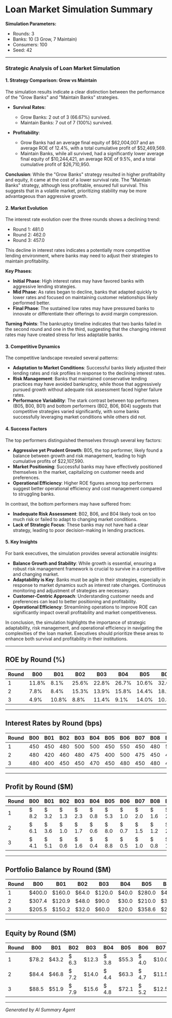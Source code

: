 # Loan Market Simulation Summary

**Simulation Parameters:**
- Rounds: 3
- Banks: 10 (3 Grow, 7 Maintain)
- Consumers: 100
- Seed: 42

---

### Strategic Analysis of Loan Market Simulation

#### 1. Strategy Comparison: Grow vs Maintain
The simulation results indicate a clear distinction between the performance of the "Grow Banks" and "Maintain Banks" strategies. 

- **Survival Rates**: 
  - Grow Banks: 2 out of 3 (66.67%) survived.
  - Maintain Banks: 7 out of 7 (100%) survived.

- **Profitability**:
  - Grow Banks had an average final equity of $62,004,007 and an average ROE of 12.4%, with a total cumulative profit of $52,469,569.
  - Maintain Banks, while all survived, had a significantly lower average final equity of $10,244,421, an average ROE of 9.5%, and a total cumulative profit of $26,710,950.

**Conclusion**: While the "Grow Banks" strategy resulted in higher profitability and equity, it came at the cost of a lower survival rate. The "Maintain Banks" strategy, although less profitable, ensured full survival. This suggests that in a volatile market, prioritizing stability may be more advantageous than aggressive growth.

#### 2. Market Evolution
The interest rate evolution over the three rounds shows a declining trend: 
- Round 1: 481.0
- Round 2: 462.0
- Round 3: 457.0

This decline in interest rates indicates a potentially more competitive lending environment, where banks may need to adjust their strategies to maintain profitability. 

**Key Phases**:
- **Initial Phase**: High interest rates may have favored banks with aggressive lending strategies.
- **Mid Phase**: As rates began to decline, banks that adapted quickly to lower rates and focused on maintaining customer relationships likely performed better.
- **Final Phase**: The sustained low rates may have pressured banks to innovate or differentiate their offerings to avoid margin compression.

**Turning Points**: The bankruptcy timeline indicates that two banks failed in the second round and one in the third, suggesting that the changing interest rates may have created stress for less adaptable banks.

#### 3. Competitive Dynamics
The competitive landscape revealed several patterns:
- **Adaptation to Market Conditions**: Successful banks likely adjusted their lending rates and risk profiles in response to the declining interest rates.
- **Risk Management**: Banks that maintained conservative lending practices may have avoided bankruptcy, while those that aggressively pursued growth without adequate risk assessment faced higher failure rates.
- **Performance Variability**: The stark contrast between top performers (B05, B00, B01) and bottom performers (B02, B06, B04) suggests that competitive strategies varied significantly, with some banks successfully leveraging market conditions while others did not.

#### 4. Success Factors
The top performers distinguished themselves through several key factors:
- **Aggressive yet Prudent Growth**: B05, the top performer, likely found a balance between growth and risk management, leading to high cumulative profits of $22,107,590.
- **Market Positioning**: Successful banks may have effectively positioned themselves in the market, capitalizing on customer needs and preferences.
- **Operational Efficiency**: Higher ROE figures among top performers suggest better operational efficiency and cost management compared to struggling banks.

In contrast, the bottom performers may have suffered from:
- **Inadequate Risk Assessment**: B02, B06, and B04 likely took on too much risk or failed to adapt to changing market conditions.
- **Lack of Strategic Focus**: These banks may not have had a clear strategy, leading to poor decision-making in lending practices.

#### 5. Key Insights
For bank executives, the simulation provides several actionable insights:
- **Balance Growth and Stability**: While growth is essential, ensuring a robust risk management framework is crucial to survive in a competitive and changing market.
- **Adaptability is Key**: Banks must be agile in their strategies, especially in response to market dynamics such as interest rate changes. Continuous monitoring and adjustment of strategies are necessary.
- **Customer-Centric Approach**: Understanding customer needs and preferences can lead to better positioning and profitability.
- **Operational Efficiency**: Streamlining operations to improve ROE can significantly impact overall profitability and market competitiveness.

In conclusion, the simulation highlights the importance of strategic adaptability, risk management, and operational efficiency in navigating the complexities of the loan market. Executives should prioritize these areas to enhance both survival and profitability in their institutions.

---

## ROE by Round (%)

| Round | B00 | B01 | B02 | B03 | B04 | B05 | B06 | B07 | B08 | B09 |
|-------|------|------|------|------|------|------|------|------|------|------|
|     1 | 11.8% | 8.1% | 25.6% | 22.8% | 26.7% | 10.6% | 32.0% | 25.2% | 26.7% | 27.4% |
|     2 | 7.8% | 8.4% | 15.3% | 13.9% | 15.8% | 14.4% | 18.2% | 15.1% | 15.8% | 16.1% |
|     3 | 4.9% | 10.8% | 8.8% | 11.4% | 9.1% | 14.0% | 10.3% | 8.7% | 9.1% | 9.3% |

---

## Interest Rates by Round (bps)

| Round | B00 | B01 | B02 | B03 | B04 | B05 | B06 | B07 | B08 | B09 |
|-------|------|------|------|------|------|------|------|------|------|------|
|     1 | 450 | 450 | 480 | 500 | 500 | 450 | 550 | 450 | 480 | 500 |
|     2 | 480 | 420 | 460 | 480 | 475 | 400 | 500 | 475 | 450 | 480 |
|     3 | 480 | 400 | 450 | 450 | 470 | 450 | 480 | 450 | 480 | 460 |

---

## Profit by Round ($M)

| Round | B00 | B01 | B02 | B03 | B04 | B05 | B06 | B07 | B08 | B09 |
|-------|------|------|------|------|------|------|------|------|------|------|
|     1 | $ 8.2 | $ 3.2 | $ 1.3 | $ 2.3 | $ 0.8 | $ 5.3 | $ 1.0 | $ 2.0 | $ 1.6 | $ 2.7 |
|     2 | $ 6.1 | $ 3.6 | $ 1.0 | $ 1.7 | $ 0.6 | $ 8.0 | $ 0.7 | $ 1.5 | $ 1.2 | $ 2.1 |
|     3 | $ 4.1 | $ 5.1 | $ 0.6 | $ 1.6 | $ 0.4 | $ 8.8 | $ 0.5 | $ 1.0 | $ 0.8 | $ 1.4 |

---

## Portfolio Balance by Round ($M)

| Round | B00 | B01 | B02 | B03 | B04 | B05 | B06 | B07 | B08 | B09 |
|-------|------|------|------|------|------|------|------|------|------|------|
|     1 | $400.0 | $160.0 | $64.0 | $120.0 | $40.0 | $280.0 | $48.0 | $96.0 | $80.0 | $144.0 |
|     2 | $307.4 | $120.9 | $48.0 | $90.0 | $30.0 | $210.0 | $36.0 | $72.0 | $60.0 | $108.0 |
|     3 | $205.5 | $150.2 | $32.0 | $60.0 | $20.0 | $358.6 | $24.0 | $48.0 | $40.0 | $72.0 |

---

## Equity by Round ($M)

| Round | B00 | B01 | B02 | B03 | B04 | B05 | B06 | B07 | B08 | B09 |
|-------|------|------|------|------|------|------|------|------|------|------|
|     1 | $78.2 | $43.2 | $ 6.3 | $12.3 | $ 3.8 | $55.3 | $ 4.0 | $10.0 | $ 7.6 | $12.7 |
|     2 | $84.4 | $46.8 | $ 7.2 | $14.0 | $ 4.4 | $63.3 | $ 4.7 | $11.5 | $ 8.8 | $14.8 |
|     3 | $88.5 | $51.9 | $ 7.9 | $15.6 | $ 4.8 | $72.1 | $ 5.2 | $12.5 | $ 9.6 | $16.2 |

---

*Generated by AI Summary Agent*
